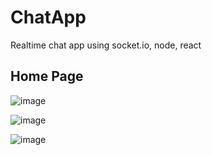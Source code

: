 # ChatApp
Realtime chat app using socket.io, node, react

## Home Page

![image](https://user-images.githubusercontent.com/59435698/144738808-79b9bacb-2b95-41c4-8b69-9aad9bfe3cef.png)

![image](https://user-images.githubusercontent.com/59435698/144738870-ccfbe8d8-f0bb-4d68-83d7-e52a97397843.png)

![image](https://user-images.githubusercontent.com/59435698/144738904-57314842-8c93-4082-9a79-b0361f20c8c3.png)
